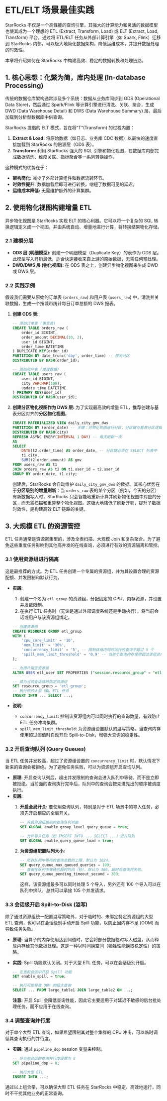 # ETL/ELT 场景最佳实践

StarRocks 不仅是一个高性能的查询引擎，其强大的计算能力和灵活的数据模型也使其成为一个理想的 ETL (Extract, Transform, Load) 或 ELT (Extract, Load, Transform) 平台。通过将 ETL/ELT 任务从外部计算引擎（如 Spark, Flink）迁移到 StarRocks 内部，可以极大地简化数据架构，降低运维成本，并提升数据处理的时效性。

本章将介绍如何在 StarRocks 中构建高效、稳定的数据转换和处理链路。

## 1. 核心思想：化繁为简，库内处理 (In-database Processing)

传统的数据仓库架构通常涉及多个系统：数据从业务库同步到 ODS (Operational Data Store)，然后通过 Spark/Flink 等计算引擎进行清洗、关联、聚合，生成 DWD (Data Warehouse Detail) 和 DWS (Data Warehouse Summary) 层，最后加载到分析型数据库中供查询。

StarRocks 提倡的 ELT 模式，旨在将“T”(Transform) 的过程内置：
1.  **Extract & Load:** 将原始数据（如日志、业务库 CDC 数据）以最快的速度直接加载到 StarRocks 的贴源层（ODS 表）。
2.  **Transform:** 利用 StarRocks 强大的 SQL 引擎和物化视图，在数据库内部完成数据清洗、维度关联、指标聚合等一系列转换操作。

这种模式的优势在于：
*   **架构简化:** 减少了外部计算组件和数据流转环节。
*   **时效性提升:** 数据加载后即可进行转换，缩短了数据可见的延迟。
*   **运维成本降低:** 无需维护额外的计算集群。

## 2. 使用物化视图构建增量 ETL

异步物化视图是 StarRocks 实现 ELT 的核心利器。它可以将一个复杂的 SQL 转换逻辑定义成一个视图，并由系统自动、增量地进行计算，将转换结果物化存储。

### 2.1 建模分层

*   **ODS 层 (明细模型):** 创建一个明细模型（Duplicate Key）的表作为 ODS 层。此模型写入开销最低，适合快速接收来自上游的原始数据，无需任何预处理。
*   **DWD/DWS 层 (物化视图):** 在 ODS 表之上，创建异步物化视图来生成 DWD 或 DWS 层。

### 2.2 实践示例

假设我们需要从原始的订单表 (`orders_raw`) 和用户表 (`users_raw`) 中，清洗并关联数据，生成一个按城市统计每日订单总额的 DWS 报表。

1.  **创建 ODS 表:**
    ```sql
    -- 原始订单表 (事实表)
    CREATE TABLE orders_raw (
        order_id BIGINT,
        order_amount DECIMAL(10, 2),
        user_id BIGINT,
        order_time DATETIME
    ) DUPLICATE KEY(order_id)
    PARTITION BY date_trunc('day', order_time) -- 按天分区
    DISTRIBUTED BY HASH(order_id);

    -- 原始用户表 (维度数据)
    CREATE TABLE users_raw (
        user_id BIGINT,
        city VARCHAR(100),
        update_time DATETIME
    ) PRIMARY KEY(user_id)
    DISTRIBUTED BY HASH(user_id);
    ```

2.  **创建分区物化视图作为 DWS 层:**
    为了实现最高效的增量 ETL，推荐创建与基表分区对齐的**分区物化视图**。
    ```sql
    CREATE MATERIALIZED VIEW daily_city_gmv_dws
    PARTITION BY (order_date) -- 关键：对物化视图进行分区，分区键与基表分区逻辑对齐
    DISTRIBUTED BY HASH(city)
    REFRESH ASYNC EVERY(INTERVAL 1 DAY) -- 每天刷新一次
    AS
    SELECT
        DATE(t2.order_time) AS order_date, -- 分区键必须在 SELECT 列表中
        t1.city,
        SUM(t2.order_amount) AS gmv
    FROM users_raw AS t1
    JOIN orders_raw AS t2 ON t1.user_id = t2.user_id
    GROUP BY order_date, t1.city;
    ```
    创建后，StarRocks 会自动维护 `daily_city_gmv_dws` 的数据。其核心优势在于**分区级别的增量刷新**：当 `orders_raw` 表的某个分区（例如，今天的分区）有新数据写入时，StarRocks 只会智能地重新计算并刷新物化视图中对应的分区，而无需扫描和重算整个物化视图。这极大地降低了刷新开销，提升了数据时效性，是构建高效 ELT 链路的关键。

## 3. 大规模 ETL 的资源管控

ETL 任务通常是资源密集型的，涉及全表扫描、大规模 Join 和复杂聚合。为了避免这些重度任务影响到其他高并发的在线查询，必须进行有效的资源隔离和管控。

### 3.1 使用资源组进行隔离

这是最推荐的方式。为 ETL 任务创建一个专属的资源组，并为其设置合理的资源配额、并发限制和默认行为。

*   **实践:**
    1.  创建一个名为 `etl_group` 的资源组，分配固定的 CPU、内存资源，并设置并发数限制。
    2.  在执行 ETL 任务时（无论是通过外部调度系统还是手动执行），将当前会话或用户与该资源组绑定。

    ```sql
    -- 创建资源组
    CREATE RESOURCE GROUP etl_group
    WITH (
        'cpu_core_limit' = '10',
        'mem_limit' = '30%',
        'concurrency_limit' = '5', -- 限制该组内同时运行的查询不超过 5 个
        'spill_mem_limit_threshold' = '0.9' -- 当单个查询内存使用超过该组总内存的90%时，自动触发溢写
    );

    -- 为用户指定资源组
    ALTER USER etl_user SET PROPERTIES ("session.resource_group" = "etl_group");

    -- 或为当前会话临时指定资源组
    SET resource_group = 'etl_group';
    -- 执行你的大型 SQL ETL 任务
    INSERT INTO ... SELECT ...;
    ```
*   **说明:**
    *   `concurrency_limit`: 控制该资源组内可以同时执行的查询数量，有效防止 ETL 任务冲垮集群。
    *   `spill_mem_limit_threshold`: 为资源组设置默认的溢写策略。当查询内存使用超过阈值时自动开启 Spill-to-Disk，增强大查询的稳定性。

### 3.2 开启查询队列 (Query Queues)

当 ETL 任务并发较高，超过了资源组设置的 `concurrency_limit` 时，默认情况下新来的查询会被拒绝。为了避免任务失败，可以为资源组开启查询队列。

*   **原理:** 开启查询队列后，超出并发限制的查询会进入队列中等待，而不是立即被拒绝。当前面的查询执行完毕后，队列中的查询会按先进先出的顺序被调度执行。
*   **实践:** 
    1.  **开启全局开关:**
        要使用查询队列，特别是对于 ETL 场景中的导入任务，必须先开启相应的全局开关。
        ```sql
        -- 开启资源组级别的查询队列功能
        SET GLOBAL enable_group_level_query_queue = true;
        
        -- 允许导入任务（如 INSERT INTO ... SELECT ...）进入队列
        SET GLOBAL enable_query_queue_load = true;
        ```
    2.  **为资源组配置队列大小:**

        ```sql
        -- 所有队列中等待的查询总数的上限，默认为 1024。
        SET query_queue_max_queued_queries = 100;
        -- 查询在队列中等待的超时时间（秒），默认为 300。超时后查询将失败。
        SET query_queue_pending_timeout_second = 300;
        ```

        这样，该资源组最多可以同时处理 5 个导入，另外还有 100 个导入可以在队列中排队，总共可以承接 105 个并发请求。

### 3.3 会话级开启 Spill-to-Disk (溢写)

除了通过资源组统一配置溢写策略外，对于临时的、未绑定特定资源组的大型 ETL 查询，也可以在会话级别手动开启 Spill 功能，以防止因内存不足 (OOM) 而导致任务失败。

*   **原理:** 当算子的内存使用达到阈值时，它会将部分数据临时写入磁盘，从而释放内存给其他数据处理。这是一种以时间换空间（牺牲性能换取稳定性）的策略。
*   **实践:** Spill 功能默认关闭。对于大型 ETL 任务，可以在会话级别开启。

    ```sql
    -- 在当前会话中开启 Spill 功能
    SET enable_spill = true;

    -- 执行可能导致 OOM 的超大查询
    SELECT ... FROM large_table1 JOIN large_table2 ON ...;
    ```
    **注意:** 开启 Spill 会降低查询性能，因此它主要适用于对延迟不敏感的后台批处理任务，而不应用于在线查询。

### 3.4 调整查询并行度

对于单个大型 ETL 查询，如果希望限制其对整个集群的 CPU 冲击，可以临时调低其查询执行的并行度。

*   **实践:** 通过 `pipeline_dop` session 变量来控制。

    ```sql
    -- 将当前会话的查询并行度设置为 8
    SET pipeline_dop = 8;

    -- 执行大型 ETL
    INSERT INTO ...;
    ```

通过以上组合拳，可以确保大型 ETL 任务在 StarRocks 中稳定、高效地运行，同时不干扰其他业务的正常查询。